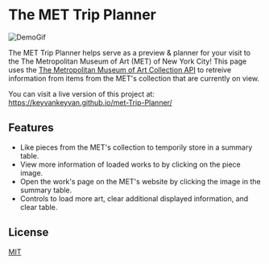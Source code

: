 # The MET Trip Planner

![DemoGif](https://media.giphy.com/media/sC4OZmERbhCcLS2MzP/giphy.gif)

The MET Trip Planner helps serve as a preview & planner for your visit to the The Metropolitan Museum of Art (MET) of New York City!
This page uses the [The Metropolitan Museum of Art Collection API](https://metmuseum.github.io/) to retreive information from items from the MET's collection that are currently on view.


You can visit a live version of this project at:
https://keyvankeyvan.github.io/met-Trip-Planner/


## Features
* Like pieces from the MET's collection to temporily store in a summary table.
* View more information of loaded works to by clicking on the piece image.
* Open the work's page on the MET's website by clicking the image in the summary table.
* Controls to load more art, clear additional displayed information, and clear table. 


## License
[MIT](https://choosealicense.com/licenses/mit/)